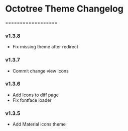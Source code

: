 # Octotree Theme Changelog

==================

### v1.3.8

- Fix missing theme after redirect

### v1.3.7

- Commit change view icons

### v1.3.6

- Add Icons to diff page
- Fix fontface loader

### v1.3.5

- Add Material icons theme

